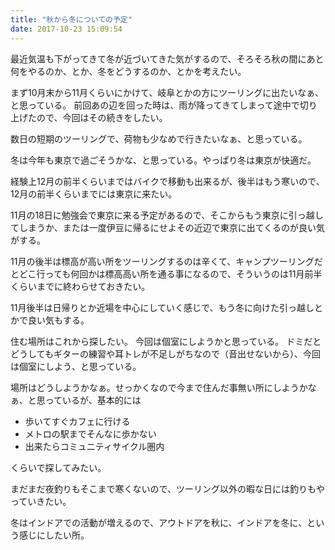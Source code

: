 ```yaml
---
title: "秋から冬についての予定"
date: 2017-10-23 15:09:54
---
```


最近気温も下がってきて冬が近づいてきた気がするので、そろそろ秋の間にあと何をやるのか、とか、冬をどうするのか、とかを考えたい。

まず10月末から11月くらいにかけて、岐阜とかの方にツーリングに出たいなぁ、と思っている。
前回あの辺を回った時は、雨が降ってきてしまって途中で切り上げたので、今回はその続きをしたい。

数日の短期のツーリングで、荷物も少なめで行きたいなぁ、と思っている。

冬は今年も東京で過ごそうかな、と思っている。やっぱり冬は東京が快適だ。

経験上12月の前半くらいまではバイクで移動も出来るが、後半はもう寒いので、12月の前半くらいまでには東京に来たい。

11月の18日に勉強会で東京に来る予定があるので、そこからもう東京に引っ越してしまうか、または一度伊豆に帰るにせよその近辺で東京に出てくるのが良い気がする。

11月の後半は標高が高い所をツーリングするのは辛くて、キャンプツーリングだとどこ行っても何回かは標高高い所を通る事になるので、そういうのは11月前半くらいまでに終わらせておきたい。

11月後半は日帰りとか近場を中心にしていく感じで、もう冬に向けた引っ越しとかで良い気もする。

住む場所はこれから探したい。
今回は個室にしようかと思っている。
ドミだとどうしてもギターの練習や耳トレが不足しがちなので（音出せないから）、今回は個室にしよう、と思っている。

場所はどうしようかなぁ。せっかくなので今まで住んだ事無い所にしようかなぁ、と思っているが、基本的には

- 歩いてすぐカフェに行ける
- メトロの駅までそんなに歩かない
- 出来たらコミュニティサイクル圏内

くらいで探してみたい。

まだまだ夜釣りもそこまで寒くないので、ツーリング以外の暇な日には釣りもやっていきたい。

冬はインドアでの活動が増えるので、アウトドアを秋に、インドアを冬に、という感じにしたい所。

